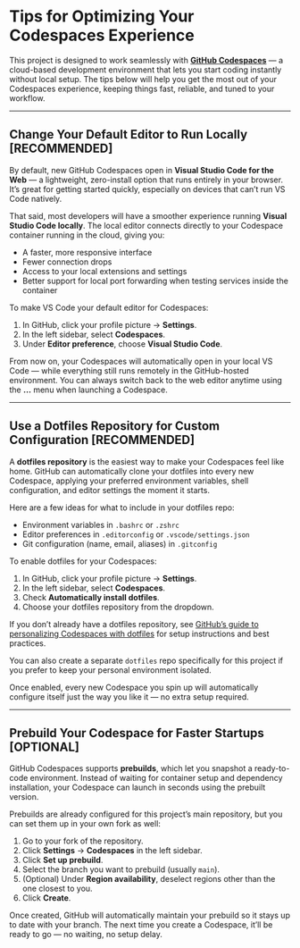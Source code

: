 # Tips for Optimizing Your Codespaces Experience

This project is designed to work seamlessly with **[GitHub Codespaces](https://docs.github.com/en/codespaces/about-codespaces/what-are-codespaces)** — a cloud-based development environment that lets you start coding instantly without local setup. The tips below will help you get the most out of your Codespaces experience, keeping things fast, reliable, and tuned to your workflow.

---

## Change Your Default Editor to Run Locally [RECOMMENDED]

By default, new GitHub Codespaces open in **Visual Studio Code for the Web** — a lightweight, zero-install option that runs entirely in your browser. It’s great for getting started quickly, especially on devices that can’t run VS Code natively.

That said, most developers will have a smoother experience running **Visual Studio Code locally**. The local editor connects directly to your Codespace container running in the cloud, giving you:

* A faster, more responsive interface
* Fewer connection drops
* Access to your local extensions and settings
* Better support for local port forwarding when testing services inside the container

To make VS Code your default editor for Codespaces:

1. In GitHub, click your profile picture → **Settings**.
2. In the left sidebar, select **Codespaces**.
3. Under **Editor preference**, choose **Visual Studio Code**.

From now on, your Codespaces will automatically open in your local VS Code — while everything still runs remotely in the GitHub-hosted environment. You can always switch back to the web editor anytime using the **…** menu when launching a Codespace.

---

## Use a Dotfiles Repository for Custom Configuration [RECOMMENDED]

A **dotfiles repository** is the easiest way to make your Codespaces feel like home. GitHub can automatically clone your dotfiles into every new Codespace, applying your preferred environment variables, shell configuration, and editor settings the moment it starts.

Here are a few ideas for what to include in your dotfiles repo:

* Environment variables in `.bashrc` or `.zshrc`
* Editor preferences in `.editorconfig` or `.vscode/settings.json`
* Git configuration (name, email, aliases) in `.gitconfig`

To enable dotfiles for your Codespaces:

1. In GitHub, click your profile picture → **Settings**.
2. In the left sidebar, select **Codespaces**.
3. Check **Automatically install dotfiles**.
4. Choose your dotfiles repository from the dropdown.

If you don’t already have a dotfiles repository, see [GitHub’s guide to personalizing Codespaces with dotfiles](https://docs.github.com/en/codespaces/setting-your-user-preferences/personalizing-github-codespaces-for-your-account#dotfiles) for setup instructions and best practices.

You can also create a separate `dotfiles` repo specifically for this project if you prefer to keep your personal environment isolated.

Once enabled, every new Codespace you spin up will automatically configure itself just the way you like it — no extra setup required.

---

## Prebuild Your Codespace for Faster Startups [OPTIONAL]

GitHub Codespaces supports **prebuilds**, which let you snapshot a ready-to-code environment. Instead of waiting for container setup and dependency installation, your Codespace can launch in seconds using the prebuilt version.

Prebuilds are already configured for this project’s main repository, but you can set them up in your own fork as well:

1. Go to your fork of the repository.
2. Click **Settings** → **Codespaces** in the left sidebar.
3. Click **Set up prebuild**.
4. Select the branch you want to prebuild (usually `main`).
5. (Optional) Under **Region availability**, deselect regions other than the one closest to you.
6. Click **Create**.

Once created, GitHub will automatically maintain your prebuild so it stays up to date with your branch. The next time you create a Codespace, it’ll be ready to go — no waiting, no setup delay.
